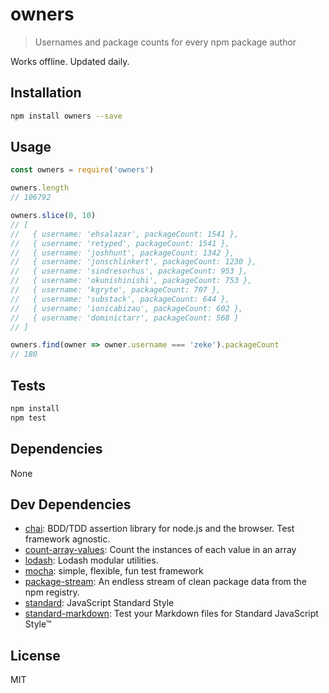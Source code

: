 # owners

> Usernames and package counts for every npm package author

Works offline. Updated daily.

## Installation

```sh
npm install owners --save
```

## Usage

```js
const owners = require('owners')

owners.length
// 106792

owners.slice(0, 10)
// [
//   { username: 'ehsalazar', packageCount: 1541 },
//   { username: 'retyped', packageCount: 1541 },
//   { username: 'joshhunt', packageCount: 1342 },
//   { username: 'jonschlinkert', packageCount: 1230 },
//   { username: 'sindresorhus', packageCount: 953 },
//   { username: 'okunishinishi', packageCount: 753 },
//   { username: 'kgryte', packageCount: 707 },
//   { username: 'substack', packageCount: 644 },
//   { username: 'ionicabizau', packageCount: 602 },
//   { username: 'dominictarr', packageCount: 568 }
// ]

owners.find(owner => owner.username === 'zeke').packageCount
// 180

```

## Tests

```sh
npm install
npm test
```

## Dependencies

None

## Dev Dependencies

- [chai](https://github.com/chaijs/chai): BDD/TDD assertion library for node.js and the browser. Test framework agnostic.
- [count-array-values](https://github.com/zeke/count-array-values): Count the instances of each value in an array
- [lodash](https://github.com/lodash/lodash): Lodash modular utilities.
- [mocha](https://github.com/mochajs/mocha): simple, flexible, fun test framework
- [package-stream](https://github.com/zeke/package-stream): An endless stream of clean package data from the npm registry.
- [standard](https://github.com/feross/standard): JavaScript Standard Style
- [standard-markdown](https://github.com/zeke/standard-markdown): Test your Markdown files for Standard JavaScript Style™


## License

MIT
